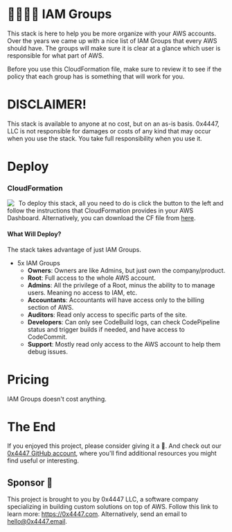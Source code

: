 # 👨‍👩‍👧‍👦 IAM Groups

This stack is here to help you be more organize with your AWS accounts. Over the years we came up with a nice list of IAM Groups that every AWS should have. The groups will make sure it is clear at a glance which user is responsible for what part of AWS.

Before you use this CloudFormation file, make sure to review it to see if the policy that each group has is something that will work for you.

# DISCLAIMER!

This stack is available to anyone at no cost, but on an as-is basis. 0x4447, LLC is not responsible for damages or costs of any kind that may occur when you use the stack. You take full responsibility when you use it.

# Deploy

### CloudFormation

<a target="_blank" href="https://console.aws.amazon.com/cloudformation/home#/stacks/new?stackName=zer0x4447-IAM-Groups&templateURL=https://s3.amazonaws.com/0x4447-drive-cloudformation/iam_groups.json">
<img align="left" style="float: left; margin: 0 10px 0 0;" src="https://s3.amazonaws.com/cloudformation-examples/cloudformation-launch-stack.png"></a>

To deploy this stack, all you need to do is click the button to the left and follow the instructions that CloudFormation provides in your AWS Dashboard. Alternatively, you can download the CF file from [here](https://s3.amazonaws.com/0x4447-drive-cloudformation/iam_groups.json).

#### What Will Deploy?

The stack takes advantage of just IAM Groups.

- 5x IAM Groups
    - **Owners**: Owners are like Admins, but just own the company/product.
    - **Root**: Full access to the whole AWS account.
    - **Admins**: All the privilege of a Root, minus the ability to to manage users. Meaning no access to IAM, etc.
    - **Accountants**: Accountants will have access only to the billing section of AWS.
    - **Auditors**: Read only access to specific parts of the site.
    - **Developers**: Can only see CodeBuild logs, can check CodePipeline status and trigger builds if needed, and have access to CodeCommit.
    - **Support**: Mostly read only access to the AWS account to help them debug issues.

# Pricing

IAM Groups doesn't cost anything.

# The End

If you enjoyed this project, please consider giving it a 🌟. And check out our [0x4447 GitHub account](https://github.com/0x4447), where you'll find additional resources you might find useful or interesting.

## Sponsor 🎊

This project is brought to you by 0x4447 LLC, a software company specializing in building custom solutions on top of AWS. Follow this link to learn more: https://0x4447.com. Alternatively, send an email to [hello@0x4447.email](mailto:hello@0x4447.email?Subject=Hello%20From%20Repo&Body=Hi%2C%0A%0AMy%20name%20is%20NAME%2C%20and%20I%27d%20like%20to%20get%20in%20touch%20with%20someone%20at%200x4447.%0A%0AI%27d%20like%20to%20discuss%20the%20following%20topics%3A%0A%0A-%20LIST_OF_TOPICS_TO_DISCUSS%0A%0ASome%20useful%20information%3A%0A%0A-%20My%20full%20name%20is%3A%20FIRST_NAME%20LAST_NAME%0A-%20My%20time%20zone%20is%3A%20TIME_ZONE%0A-%20My%20working%20hours%20are%20from%3A%20TIME%20till%20TIME%0A-%20My%20company%20name%20is%3A%20COMPANY%20NAME%0A-%20My%20company%20website%20is%3A%20https%3A%2F%2F%0A%0ABest%20regards.).

